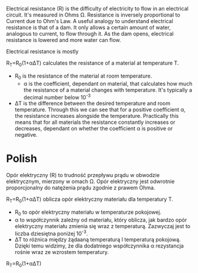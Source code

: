 Electrical resistance (R) is the difficulty of electricity to flow in an electrical circuit. It's measured in Ohms Ω. Resistance is inversely proportional to Current due to Ohm's Law. A useful analogy to understand electrical resistance is that of a dam. It only allows a certain amount of water, analogous to current, to flow through it. As the dam opens, electrical resistance is lowered and more water can flow.

Electrical resistance is mostly 

R<sub>T</sub>=R<sub>0</sub>(1+αΔT) calculates the resistance of a material at temperature T. 
- R<sub>0</sub> is the resistance of the material at room temperature. 
	- α is the coefficient, dependant on material, that calculates how much the resistance of a material changes with temperature. It's typically a decimal number below 10<sup>-3</sup>
- ΔT is the difference between the desired temperature and room temperature.
Through this we can see that for a positive coefficient α, the resistance increases alongside the temperature. Practically this means that for all materials the resistance constantly increases or decreases, dependant on whether the coefficient α is positive or negative.

# Polish
 Opór elektryczny (R) to trudność przepływu prądu w obwodzie elektrycznym, mierzony w omach Ω. Opór elektryczny jest odwrotnie proporcjonalny do natężenia prądu zgodnie z prawem Ohma.
 
 R<sub>T</sub>=R<sub>0</sub>(1+αΔT) oblicza opór elektryczny materiału dla temperatury T. 
- R<sub>0</sub> to opór elektryczny materiału w temperaturze pokojowej. 
- α to współczynnik zależny od materiału, który oblicza, jak bardzo opór elektryczny materiału zmienia się wraz z temperaturą. Zazwyczaj jest to liczba dziesiętna poniżej 10<sup>-3</sup>.
- ΔT to różnica między żądaaną temperaturą I temperaturą pokojową.
Dzięki temu widzimy, że dla dodatniego współczynnika α rezystancja rośnie wraz ze wzrostem temperatury.


R<sub>T</sub>=R<sub>0</sub>(1+αΔT)
